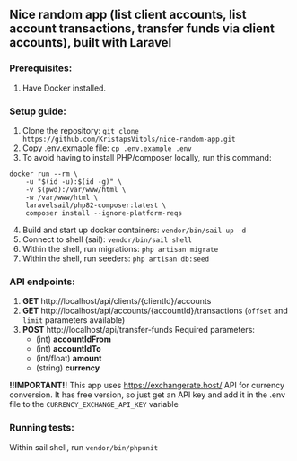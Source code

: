 ## Nice random app (list client accounts, list account transactions, transfer funds via client accounts), built with Laravel

### Prerequisites:
1. Have Docker installed.

### Setup guide:
1. Clone the repository: `git clone https://github.com/KristapsVitols/nice-random-app.git`
2. Copy .env.exmaple file: `cp .env.example .env`
3. To avoid having to install PHP/composer locally, run this command:
```
docker run --rm \
    -u "$(id -u):$(id -g)" \
    -v $(pwd):/var/www/html \
    -w /var/www/html \
    laravelsail/php82-composer:latest \
    composer install --ignore-platform-reqs
```
4. Build and start up docker containers: `vendor/bin/sail up -d`
5. Connect to shell (sail): `vendor/bin/sail shell`
6. Within the shell, run migrations: `php artisan migrate`
7. Within the shell, run seeders: `php artisan db:seed`

### API endpoints:
1. **GET** http://localhost/api/clients/{clientId}/accounts
2. **GET** http://localhost/api/accounts/{accountId}/transactions (`offset` and `limit` parameters available)
3. **POST** http://localhost/api/transfer-funds
   Required parameters:
   - (int) **accountIdFrom**
   - (int) **accountIdTo**
   - (int/float) **amount**
   - (string) **currency**

**!!IMPORTANT!!**
This app uses https://exchangerate.host/ API for currency conversion. It has free version, so just get an API key and add it in the .env file to the `CURRENCY_EXCHANGE_API_KEY` variable

### Running tests:
Within sail shell, run `vendor/bin/phpunit`
